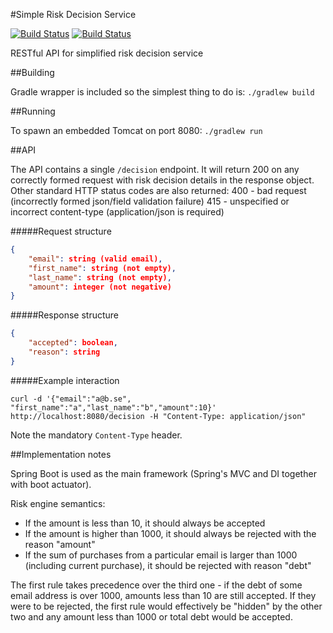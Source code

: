 #Simple Risk Decision Service

[![Build Status](https://travis-ci.org/rieske/risk-service.png?branch=master)](https://travis-ci.org/rieske/risk-service) [![Build Status](https://drone.io/github.com/rieske/risk-service/status.png)](https://drone.io/github.com/rieske/risk-service/latest) 

RESTful API for simplified risk decision service

##Building

Gradle wrapper is included so the simplest thing to do is:
`./gradlew build`

##Running

To spawn an embedded Tomcat on port 8080:
`./gradlew run`

##API

The API contains a single `/decision` endpoint. It will return 200 on any correctly formed request with risk decision details in the response object.
Other standard HTTP status codes are also returned:
400 - bad request (incorrectly formed json/field validation failure)
415 - unspecified or incorrect content-type (application/json is required)

#####Request structure

```json
{
	"email": string (valid email), 
	"first_name": string (not empty),
	"last_name": string (not empty),
	"amount": integer (not negative)
}
```

#####Response structure

```json
{
	"accepted": boolean, 
	"reason": string
}
```

#####Example interaction

`curl -d '{"email":"a@b.se", "first_name":"a","last_name":"b","amount":10}' http://localhost:8080/decision -H "Content-Type: application/json"`

Note the mandatory `Content-Type` header.


##Implementation notes

Spring Boot is used as the main framework (Spring's MVC and DI together with boot actuator).

Risk engine semantics:

* If the amount is less than 10, it should always be accepted
* If the amount is higher than 1000, it should always be rejected with the reason "amount"
* If the sum of purchases from a particular email is larger than 1000 (including current purchase), it should be rejected with reason "debt"

The first rule takes precedence over the third one - if the debt of some email address is over 1000, amounts less than 10 are still accepted. If they were to be rejected, the first rule would effectively be "hidden" by the other two and any amount less than 1000 or total debt would be accepted.